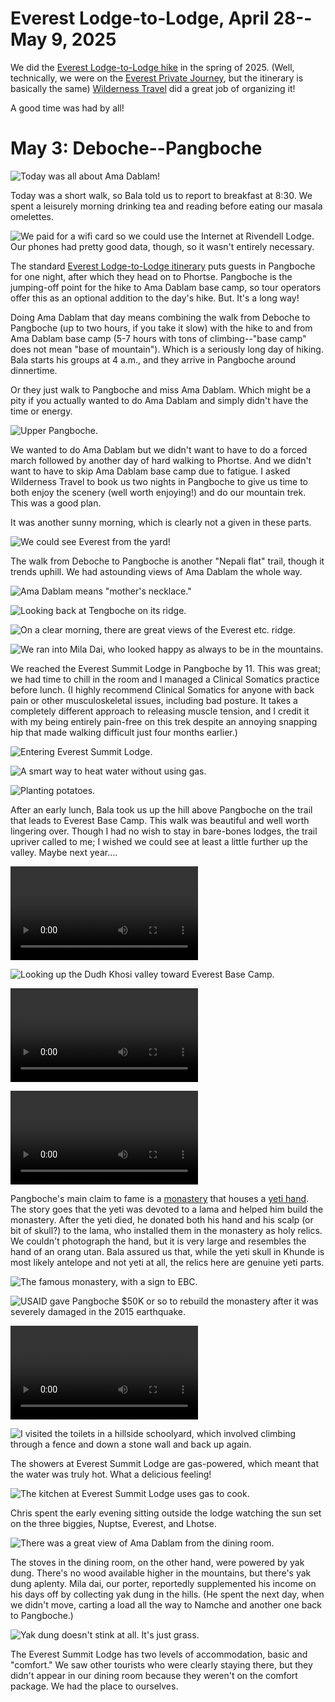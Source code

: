 # Everest Lodge-to-Lodge, April 28--May 9, 2025

We did the [Everest Lodge-to-Lodge hike](https://www.wildernesstravel.com/trip/nepal-everest-lodge-hiking-tour/) in the spring of 2025. (Well, technically, we were on the [Everest Private Journey](https://www.wildernesstravel.com/trip/everest-private-journey/), but the itinerary is basically the same) [Wilderness Travel](https://www.wildernesstravel.com) did a great job of organizing it!

A good time was had by all!



# May 3: Deboche--Pangboche

![Today was all about Ama Dablam!](images/Pangboche_header_AmaDablam_IMG_5882.heic)

Today was a short walk, so Bala told us to report to breakfast at 8:30. We spent a leisurely morning drinking tea and reading before eating our masala omelettes.

![We paid for a wifi card so we could use the Internet at Rivendell Lodge. Our phones had pretty good data, though, so it wasn't entirely necessary.](images/Deboche_wifi_card_IMG_5775.HEIC)

The standard [Everest Lodge-to-Lodge itinerary](https://www.wildernesstravel.com/trip/nepal-everest-lodge-hiking-tour/) puts guests in Pangboche for one night, after which they head on to Phortse. Pangboche is the jumping-off point for the hike to Ama Dablam base camp, so tour operators offer this as an optional addition to the day's hike. But. It's a long way! 

Doing Ama Dablam that day means combining the walk from Deboche to Pangboche (up to two hours, if you take it slow) with the hike to and from Ama Dablam base camp (5-7 hours with tons of climbing--"base camp" does not mean "base of mountain"). Which is a seriously long day of hiking. Bala starts his groups at 4 a.m., and they arrive in Pangboche around dinnertime.

Or they just walk to Pangboche and miss Ama Dablam. Which might be a pity if you actually wanted to do Ama Dablam and simply didn't have the time or energy.

![Upper Pangboche.](images/Pangboche_IMG_6012.HEIC)

We wanted to do Ama Dablam but we didn't want to have to do a forced march followed by another day of hard walking to Phortse. And we didn't want to have to skip Ama Dablam base camp due to fatigue. I asked Wilderness Travel to book us two nights in Pangboche to give us time to both enjoy the scenery (well worth enjoying!) and do our mountain trek. This was a good plan.

It was another sunny morning, which is clearly not a given in these parts.

![We could see Everest from the yard!](images/Pangboche_Deboche_Everest_IMG_5794.HEIC)

The walk from Deboche to Pangboche is another "Nepali flat" trail, though it trends uphill. We had astounding views of Ama Dablam the whole way. 

![Ama Dablam means "mother's necklace."](images/AmaDablam_IMG_5863.HEIC)

![Looking back at Tengboche on its ridge.](images/Pangboche_Tengboche_IMG_5860.HEIC)

![On a clear morning, there are great views of the Everest etc. ridge.](images/Pangboche_mountains_IMG_5896.HEIC)

![We ran into Mila Dai, who looked happy as always to be in the mountains.](images/Pangboche_Mila_IMG_5888.heic)

We reached the Everest Summit Lodge in Pangboche by 11. This was great; we had time to chill in the room and I managed a Clinical Somatics practice before lunch. (I highly recommend Clinical Somatics for anyone with back pain or other musculoskeletal issues, including bad posture. It takes a completely different approach to releasing muscle tension, and I credit it with my being entirely pain-free on this trek despite an annoying snapping hip that made walking difficult just four months earlier.)

![Entering Everest Summit Lodge.](images/Pangboche_ESL_IMG_5918.HEIC)

![A smart way to heat water without using gas.](images/Pangboche_water_heater_IMG_5902.HEIC)

![Planting potatoes.](images/Pangboche_potatoes_IMG_6051.HEIC)

After an early lunch, Bala took us up the hill above Pangboche on the trail that leads to Everest Base Camp. This walk was beautiful and well worth lingering over. Though I had no wish to stay in bare-bones lodges, the trail upriver called to me; I wished we could see at least a little further up the valley. Maybe next year....

![Chris and Bala head up out of town.](images/Pangboche_afternoon_walk_IMG_5926.MOV)

![Looking up the Dudh Khosi valley toward Everest Base Camp.](images/Pangboche_trail_to_EBC_IMG_5954.HEIC)

![Carrying stuff back from the EBC area.](images/Pangboche_jokyos_IMG_5937.MOV)

![Prayer wheels in the wind.](images/Pangboche_hilltop_monastery_IMG_5995.MOV)

Pangboche's main claim to fame is a [monastery](https://www.outsideonline.com/outdoor-adventure/everest/pangboche-monastery-mount-everest) that houses a [yeti hand](https://en.wikipedia.org/wiki/Pangboche_Hand). The story goes that the yeti was devoted to a lama and helped him build the monastery. After the yeti died, he donated both his hand and his scalp (or bit of skull?) to the lama, who installed them in the monastery as holy relics. We couldn't photograph the hand, but it is very large and resembles the hand of an orang utan. Bala assured us that, while the yeti skull in Khunde is most likely antelope and not yeti at all, the relics here are genuine yeti parts.

![The famous monastery, with a sign to EBC.](images/Pangboche_monastery_IMG_6048.HEIC)

![USAID gave Pangboche $50K or so to rebuild the monastery after it was severely damaged in the 2015 earthquake.](images/Pangboche_USAID_IMG_6045.HEIC)

![We saw yaks cavorting about the hillside.](images/Pangboche_yaks_IMG_5961.MOV)

![I visited the toilets in a hillside schoolyard, which involved climbing through a fence and down a stone wall and back up again.](images/Pangboche_school_IMG_5990.heic)

The showers at Everest Summit Lodge are gas-powered, which meant that the water was truly hot. What a delicious feeling! 

![The kitchen at Everest Summit Lodge uses gas to cook.](images/Pangboche_kitchen_IMG_6061.HEIC)

Chris spent the early evening sitting outside the lodge watching the sun set on the three biggies, Nuptse, Everest, and Lhotse. 

![There was a great view of Ama Dablam from the dining room.](images/Pangboche_AmaDablam_from_dining_room_IMG_6066.HEIC)

The stoves in the dining room, on the other hand, were powered by yak dung. There's no wood available higher in the mountains, but there's yak dung aplenty. Mila dai, our porter, reportedly supplemented his income on his days off by collecting yak dung in the hills. (He spent the next day, when we didn't move, carting a load all the way to Namche and another one back to Pangboche.)

![Yak dung doesn't stink at all. It's just grass.](images/Pangboche_stove_IMG_6241.heic)

The Everest Summit Lodge has two levels of accommodation, basic and "comfort." We saw other tourists who were clearly staying there, but they didn't appear in our dining room because they weren't on the comfort package. We had the place to ourselves.